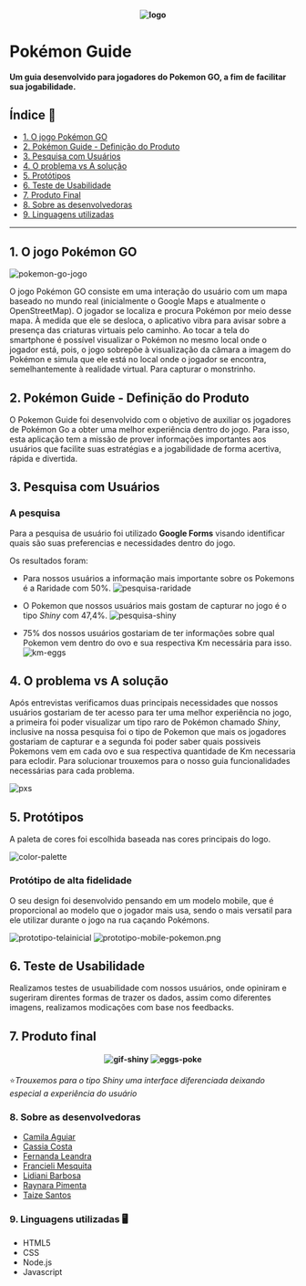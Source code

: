 <h4 align="center"> 

![logo](/src/styles/img/logo.png)
</h4>

<h4 align="center"> 

# Pokémon Guide

**Um guia desenvolvido para jogadores do Pokemon GO, a fim de facilitar sua jogabilidade.**
</h4>

## Índice :open_book:
- [1. O jogo Pokémon GO](#1-O-jogo-pokemon-go)
- [2. Pokémon Guide - Definição do Produto](#2-Pokemon-guide-Definição-de-Produto)
- [3. Pesquisa com Usuários](#4-Pesquisa-com-usuários)
- [4. O problema vs A solução](#3-o-problema-vs-a-solução)
- [5. Protótipos](#5-protótipos)
- [6. Teste de Usabilidade](#6-teste-de-usabilidade)
- [7. Produto Final](#7-produto-final)
- [8. Sobre as desenvolvedoras](#8-sobre-as-desenvolvedoras)
- [9. Linguagens utilizadas](#9-linguagens-utilizadas)

---

## 1. O jogo Pokémon GO
![pokemon-go-jogo](/img-readme/pokemon-go-jogo.jpeg)

O jogo Pokémon GO consiste em uma interação do usuário com um mapa baseado no mundo real (inicialmente o Google Maps e atualmente o OpenStreetMap). O jogador se localiza e procura Pokémon por meio desse mapa. À medida que ele se desloca, o aplicativo vibra para avisar sobre a presença das criaturas virtuais pelo caminho. Ao tocar a tela do smartphone é possível visualizar o Pokémon no mesmo local onde o jogador está, pois, o jogo sobrepõe à visualização da câmara a imagem do Pokémon e simula que ele está no local onde o jogador se encontra, semelhantemente à realidade virtual. Para capturar o monstrinho.


## 2. Pokémon Guide - Definição do Produto

O Pokemon Guide foi desenvolvido com o objetivo de auxiliar os jogadores de Pokémon Go a obter uma melhor experiência dentro do jogo. Para isso, esta aplicação tem a missão de prover informações importantes aos usuários que facilite suas estratégias e a jogabilidade de forma acertiva, rápida e divertida.


## 3. Pesquisa com Usuários
### A pesquisa
Para a pesquisa de usuário foi utilizado **Google Forms** visando identificar quais são suas preferencias e necessidades dentro do jogo.

Os resultados foram: 

- Para nossos usuários a informação mais importante sobre os Pokemons é a Raridade com 50%.
![pesquisa-raridade](/img-readme/pesquisa-raridade.jpeg)

- O Pokemon que nossos usuários mais gostam de capturar no jogo é o tipo *Shiny* com 47,4%.
![pesquisa-shiny](/img-readme/pesquisa-shiny.jpeg)

- 75% dos nossos usuários gostariam de ter informações sobre qual Pokemon vem dentro do ovo e sua respectiva Km necessária para isso.
![km-eggs](/img-readme/km-eggs.jpeg)

## 4. O problema vs A solução

Após entrevistas verificamos duas principais necessidades que nossos usuários gostariam de ter acesso para ter uma melhor experiência no jogo, a primeira foi poder visualizar um tipo raro de Pokémon chamado *Shiny*, inclusive na nossa pesquisa foi o tipo de Pokemon que mais os jogadores gostariam de capturar e a segunda foi poder saber quais possiveis Pokemons vem em cada ovo e sua respectiva quantidade de Km necessaria para eclodir. Para solucionar trouxemos para o nosso guia funcionalidades necessárias para cada problema.

![pxs](/img-readme/pxs.png)

## 5. Protótipos

A paleta de cores foi escolhida baseada nas cores principais do logo.

![color-palette](/img-readme/color-palette.png)

### Protótipo de alta fidelidade
O seu design foi desenvolvido pensando em um modelo mobile, que é proporcional ao modelo que o jogador mais usa, sendo o mais versatil para ele utilizar durante o jogo na rua caçando Pokémons.

![prototipo-telainicial](/img-readme/prototipo-telainicial.png)  ![prototipo-mobile-pokemon.png](/img-readme/prototipo-mobile-pokemon.png)

## 6. Teste de Usabilidade
Realizamos testes de usuabilidade com nossos usuários, onde opiniram e sugeriram direntes formas de trazer os dados, assim como diferentes imagens, realizamos modicações com base nos feedbacks.


## 7. Produto final

<h4 align="center"> 

 ![gif-shiny](/img-readme/gif-shiny.gif)  ![eggs-poke](/img-readme/eggs-poke.gif)
</h4>

:star:*Trouxemos para o tipo Shiny uma interface diferenciada deixando especial a experiência do usuário*

### 8. Sobre as desenvolvedoras
- <a href="https://github.com/Cahaguiar">Camila Aguiar</a>
- <a href="https://github.com/CassiaCosta">Cassia Costa</a>
- <a href="https://github.com/Fernanda741">Fernanda Leandra</a>
- <a href="https://github.com/DevFranci">Francieli Mesquita</a>
- <a href="https://github.com/lidiannerb">Lidiani Barbosa</a>
- <a href="https://github.com/RaynaraPimenta">Raynara Pimenta</a>
- <a href="https://github.com/taizesantos">Taize Santos</a>



 ### 9. Linguagens utilizadas :desktop_computer:
- HTML5
- CSS
- Node.js
- Javascript


